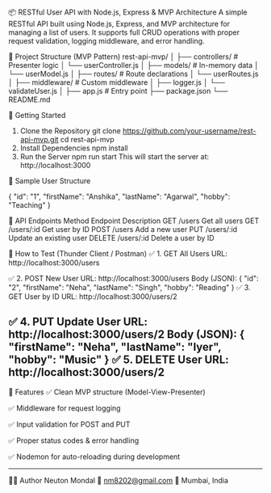📦 RESTful User API with Node.js, Express & MVP Architecture
A simple RESTful API built using Node.js, Express, and MVP architecture for managing a list of users. It supports full CRUD operations with proper request validation, logging middleware, and error handling.

📁 Project Structure (MVP Pattern)
rest-api-mvp/
│
├── controllers/         # Presenter logic
│   └── userController.js
│
├── models/              # In-memory data
│   └── userModel.js
│
├── routes/              # Route declarations
│   └── userRoutes.js
│
├── middleware/          # Custom middleware
│   ├── logger.js
│   └── validateUser.js
│
├── app.js               # Entry point
├── package.json
└── README.md

🚀 Getting Started
1. Clone the Repository
      git clone https://github.com/your-username/rest-api-mvp.git
      cd rest-api-mvp
2. Install Dependencies
      npm install
3. Run the Server
      npm run start
      This will start the server at:
      http://localhost:3000
   
📌 Sample User Structure

{
  "id": "1",
  "firstName": "Anshika",
  "lastName": "Agarwal",
  "hobby": "Teaching"
}

📮 API Endpoints
      Method	Endpoint	Description
      GET	/users	Get all users
      GET	/users/:id	Get user by ID
      POST	/users	Add a new user
      PUT	/users/:id	Update an existing user
      DELETE	/users/:id	Delete a user by ID

🧪 How to Test (Thunder Client / Postman)
  ✅ 1. GET All Users
  URL: http://localhost:3000/users
  
  ✅ 2. POST New User
  URL: http://localhost:3000/users
  Body (JSON): {
      "id": "2",
      "firstName": "Neha",
      "lastName": "Singh",
      "hobby": "Reading"
    }
  ✅ 3. GET User by ID
  URL: http://localhost:3000/users/2
  
  ✅ 4. PUT Update User
  URL: http://localhost:3000/users/2
  Body (JSON): {
      "firstName": "Neha",
      "lastName": "Iyer",
      "hobby": "Music"
    }
  ✅ 5. DELETE User
    URL: http://localhost:3000/users/2
----------------------------------------------------------------------------------------------------------------
🧰 Features
✅ Clean MVP structure (Model-View-Presenter)

✅ Middleware for request logging

✅ Input validation for POST and PUT

✅ Proper status codes & error handling

✅ Nodemon for auto-reloading during development

------------------------------------------------------------------------------------------------------------------

🧑‍💻 Author
Neuton Mondal
📧 nm8202@gmail.com
📍 Mumbai, India

